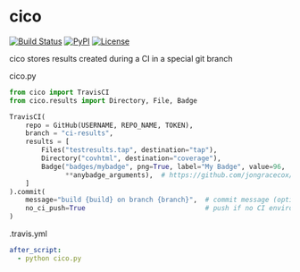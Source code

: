 # cico

[![Build Status](https://travis-ci.org/stefanhoelzl/cico.svg?branch=master)](https://travis-ci.org/stefanhoelzl/cico)
[![PyPI](https://img.shields.io/pypi/v/cico.svg)](https://pypi.org/project/cico/)
[![License](https://img.shields.io/pypi/l/cico.svg)](LICENSE)

cico stores results created during a CI in a special git branch

cico.py
```python
from cico import TravisCI
from cico.results import Directory, File, Badge

TravisCI(
    repo = GitHub(USERNAME, REPO_NAME, TOKEN),
    branch = "ci-results",
    results = [
        Files("testresults.tap", destination="tap"),
        Directory("covhtml", destination="coverage"),
        Badge("badges/mybadge", png=True, label="My Badge", value=96,
              **anybadge_arguments),  # https://github.com/jongracecox/anybadge
    ]
).commit(
    message="build {build} on branch {branch}",  # commit message (optional)
    no_ci_push=True                              # push if no CI environment (default=False)
)
```

.travis.yml
```yaml
after_script:
  - python cico.py
```
